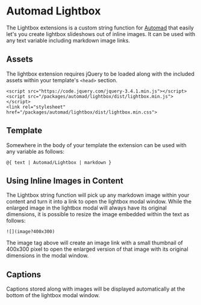 # Automad Lightbox

The Lightbox extensions is a custom string function for [Automad](https://automad.org) that easily let's you create lightbox slideshows out of inline images. It can be used with any text variable including markdown image links. 

## Assets

The lightbox extension requires jQuery to be loaded along with the included assets within your template's `<head>` section.

    <script src="https://code.jquery.com/jquery-3.4.1.min.js"></script>
    <script src="/packages/automad/lightbox/dist/lightbox.min.js"></script>
    <link rel="stylesheet" href="/packages/automad/lightbox/dist/lightbox.min.css">

## Template

Somewhere in the body of your template the extension can be used with any variable as follows:

    @{ text | Automad/Lightbox | markdown }

## Using Inline Images in Content

The Lightbox string function will pick up any markdown image within your content and turn it into a link to open the lightbox modal window. While the enlarged image in the lightbox modal will always have its original dimensions, it is possible to resize the image embedded within the text as follows:

    ![](image?400x300)

The image tag above will create an image link with a small thumbnail of 400x300 pixel to open the enlarged version of that image with its original dimensions in the modal window.

## Captions

Captions stored along with images will be displayed automatically at the bottom of the lightbox modal window.